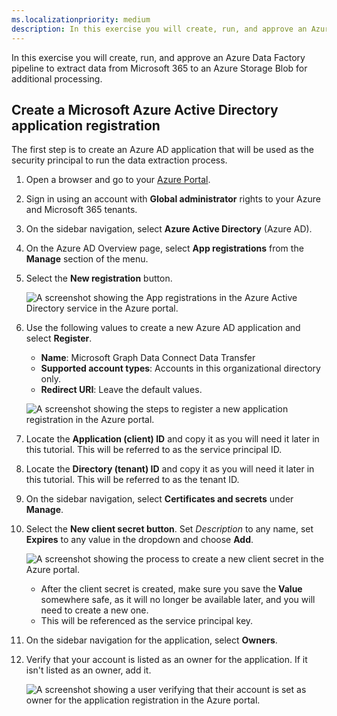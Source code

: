 ```yaml
---
ms.localizationpriority: medium
description: In this exercise you will create, run, and approve an Azure Data Factory pipeline to extract data from Microsoft 365 to an Azure Storage Blob for processing.
---
```


<!-- markdownlint-disable MD002 MD041 -->

In this exercise you will create, run, and approve an Azure Data Factory pipeline to extract data from Microsoft 365 to an Azure Storage Blob for additional processing.

## Create a Microsoft Azure Active Directory application registration

The first step is to create an Azure AD application that will be used as the security principal to run the data extraction process.

1. Open a browser and go to your [Azure Portal](https://portal.azure.com/).

1. Sign in using an account with **Global administrator** rights to your Azure and Microsoft 365 tenants.

1. On the sidebar navigation, select **Azure Active Directory** (Azure AD).

1. On the Azure AD Overview page, select **App registrations** from the **Manage** section of the menu.

1. Select the **New registration** button.

    ![A screenshot showing the App registrations in the Azure Active Directory service in the Azure portal.](images/data-connect-azure-aad-app-reg.png)

1. Use the following values to create a new Azure AD application and select **Register**.

   - **Name**: Microsoft Graph Data Connect Data Transfer
   - **Supported account types**: Accounts in this organizational directory only.
   - **Redirect URI**: Leave the default values.

    ![A screenshot showing the steps to register a new application registration in the Azure portal.](images/data-connect-aad-redirect-uri.png)

1. Locate the **Application (client) ID** and copy it as you will need it later in this tutorial. This will be referred to as the service principal ID.

1. Locate the **Directory (tenant) ID** and copy it as you will need it later in this tutorial. This will be referred to as the tenant ID.

1. On the sidebar navigation, select **Certificates and secrets** under **Manage**.

1. Select the **New client secret button**. Set *Description* to any name, set **Expires** to any value in the dropdown and choose **Add**.

    ![A screenshot showing the process to create a new client secret in the Azure portal.](images/data-connect-aad-certs-secrets.png)

    - After the client secret is created, make sure you save the **Value** somewhere safe, as it will no longer be available later, and you will need to create a new one.
    - This will be referenced as the service principal key.

1. On the sidebar navigation for the application, select **Owners**.

1. Verify that your account is listed as an owner for the application. If it isn't listed as an owner, add it.

    ![A screenshot showing a user verifying that their account is set as owner for the application registration in the Azure portal.](images/data-connect-aad-app-owners.png)
